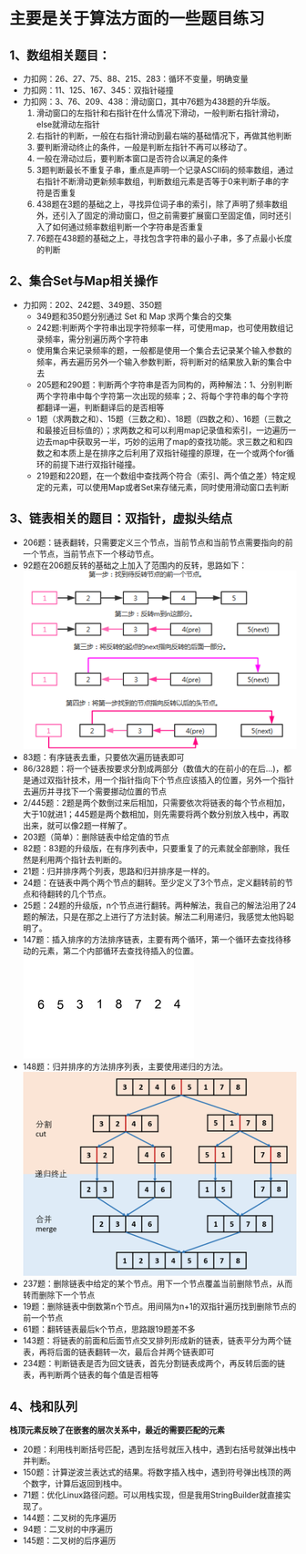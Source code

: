 # 主要是关于算法方面的一些题目练习
## 1、数组相关题目：
- 力扣网：26、27、75、88、215、283：循环不变量，明确变量
- 力扣网：11、125、167、345：双指针碰撞
- 力扣网：3、76、209、438：滑动窗口，其中76题为438题的升华版。
    1. 滑动窗口的左指针和右指针在什么情况下滑动，一般判断右指针滑动，else就滑动左指针
    2. 右指针的判断，一般在右指针滑动到最右端的基础情况下，再做其他判断
    3. 要判断滑动终止的条件，一般是判断左指针不再可以移动了。
    4. 一般在滑动过后，要判断本窗口是否符合以满足的条件
    5. 3题判断最长不重复子串，重点是声明一个记录ASCII码的频率数组，通过右指针不断滑动更新频率数组，判断数组元素是否等于0来判断子串的字符是否重复
    6. 438题在3题的基础之上，寻找异位词子串的索引，除了声明了频率数组外，还引入了固定的滑动窗口，但之前需要扩展窗口至固定值，同时还引入了如何通过频率数组判断一个字符串是否重复
    7. 76题在438题的基础之上，寻找包含字符串的最小子串，多了点最小长度的判断
## 2、集合Set与Map相关操作
- 力扣网：202、242题、349题、350题
    - 349题和350题分别通过 Set 和 Map 求两个集合的交集
    - 242题:判断两个字符串出现字符频率一样，可使用map，也可使用数组记录频率，需分别遍历两个字符串
    - 使用集合来记录频率的题，一般都是使用一个集合去记录某个输入参数的频率，再去遍历另外一个输入参数判断，将判断对的结果放入新的集合中去
    - 205题和290题：判断两个字符串是否为同构的，两种解法：1、分别判断两个字符串中每个字符第一次出现的频率；2、将每个字符串的每个字符都翻译一遍，判断翻译后的是否相等
    - 1题（求两数之和）、15题（三数之和）、18题（四数之和）、16题（三数之和最接近目标值的）；求两数之和可以利用map记录值和索引，一边遍历一边去map中获取另一半，巧妙的运用了map的查找功能。求三数之和和四数之和本质上是在排序之后利用了双指针碰撞的原理，在一个或两个for循环的前提下进行双指针碰撞。
    - 219题和220题，在一个数组中查找两个符合（索引、两个值之差）特定规定的元素，可以使用Map或者Set来存储元素，同时使用滑动窗口去判断
## 3、链表相关的题目：双指针，虚拟头结点
- 206题：链表翻转，只需要定义三个节点，当前节点和当前节点需要指向的前一个节点，当前节点下一个移动节点。
- 92题在206题反转的基础之上加入了范围内的反转，思路如下：![思路图片](./src/imgs/LeetCode92.png)
- 83题：有序链表去重，只要依次遍历链表即可
- 86/328题：将一个链表按要求分割成两部分（数值大的在前小的在后...)，都是通过双指针技术，用一个指针指向下个节点应该插入的位置，另外一个指针去遍历并寻找下一个需要挪动位置的节点
- 2/445题：2题是两个数倒过来后相加，只需要依次将链表的每个节点相加，大于10就进1；445题是两个数相加，则先需要将两个数分别放入栈中，再取出来，就可以像2题一样解了。
- 203题（简单）：删除链表中给定值的节点
- 82题：83题的升级版，在有序列表中，只要重复了的元素就全部删除，我任然是利用两个指针去判断的。
- 21题：归并排序两个列表，思路和归并排序是一样的。
- 24题：在链表中两个两个节点的翻转。至少定义了3个节点，定义翻转前的节点和待翻转的几个节点。
- 25题：24题的升级版，n个节点进行翻转。两种解法，我自己的解法沿用了24题的解法，只是在那之上进行了方法封装。解法二利用递归，我感觉太他妈聪明了。
- 147题：插入排序的方法排序链表，主要有两个循环，第一个循环去查找待移动的元素，第二个内部循环去查找待插入的位置。![思路图片](./src/imgs/LeetCode147.gif)
- 148题：归并排序的方法排序列表，主要使用递归的方法。![思路图片](./src/imgs/LeetCode148.png)
- 237题：删除链表中给定的某个节点。用下一个节点覆盖当前删除节点，从而转而删除下一个节点
- 19题：删除链表中倒数第n个节点。用间隔为n+1的双指针遍历找到删除节点的前一个节点
- 61题：翻转链表最后k个节点，思路跟19题差不多
- 143题：将链表的前面和后面节点交叉排列形成新的链表，链表平分为两个链表，再将后面的链表翻转一次，最后合并两个链表即可
- 234题：判断链表是否为回文链表，首先分割链表成两个，再反转后面的链表，再判断两个链表的每个值是否相等
## 4、栈和队列
   **栈顶元素反映了在嵌套的层次关系中，最近的需要匹配的元素** 
 - 20题：利用栈判断括号匹配，遇到左括号就压入栈中，遇到右括号就弹出栈中并判断。
 - 150题：计算逆波兰表达式的结果。将数字插入栈中，遇到符号弹出栈顶的两个数字，计算后返回到栈中。
 - 71题：优化Linux路径问题。可以用栈实现，但是我用StringBuilder就直接实现了。
 - 144题：二叉树的先序遍历
 - 94题：二叉树的中序遍历
 - 145题：二叉树的后序遍历